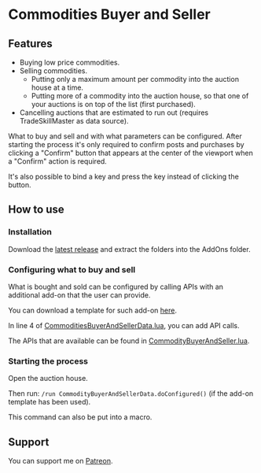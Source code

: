 # Commodities Buyer and Seller

## Features

* Buying low price commodities.
* Selling commodities.
  * Putting only a maximum amount per commodity into the auction house at a time.
  * Putting more of a commodity into the auction house, so that one of your auctions is on top of the list (first purchased).
* Cancelling auctions that are estimated to run out (requires TradeSkillMaster as data source).

What to buy and sell and with what parameters can be configured. After starting the process it's only required to
confirm posts and purchases by clicking a "Confirm" button that appears at the center of the viewport when a "Confirm"
action is required.

It's also possible to bind a key and press the key instead of clicking the button.

## How to use

### Installation

Download the [latest release](https://github.com/SanjoSolutions/CommodityBuyerAndSeller/releases) and extract the folders into the AddOns folder.

### Configuring what to buy and sell

What is bought and sold can be configured by calling APIs with an additional add-on that the user can provide.

You can download a template for such add-on [here](https://github.com/SanjoSolutions/CommodityBuyerAndSellerData.git).

In line 4 of [CommoditiesBuyerAndSellerData.lua](https://github.com/SanjoSolutions/CommodityBuyerAndSellerData/blob/b2281afd256ae4b02b03ae00def7da82890de2c5/CommodityBuyerAndSellerData.lua), you can add API calls.

The APIs that are available can be found in [CommodityBuyerAndSeller.lua](https://github.com/SanjoSolutions/CommodityBuyerAndSeller/blob/main/CommodityBuyerAndSeller/CommodityBuyerAndSeller.lua).

### Starting the process

Open the auction house.

Then run: `/run CommodityBuyerAndSellerData.doConfigured()` (if the add-on template has been used).

This command can also be put into a macro.

## Support

You can support me on [Patreon](https://patreon.com/ModsforSims4726).
